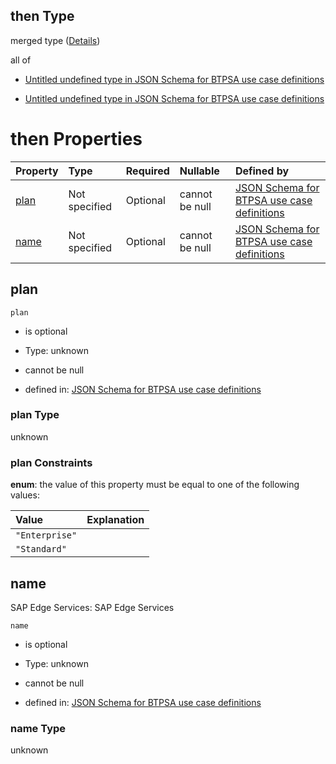 ## then Type

merged type ([Details](btpsa-usecase-properties-services-items-allof-2-then-allof-19-then.md))

all of

*   [Untitled undefined type in JSON Schema for BTPSA use case definitions](btpsa-usecase-properties-services-items-allof-2-then-allof-19-then-allof-0.md "check type definition")

*   [Untitled undefined type in JSON Schema for BTPSA use case definitions](btpsa-usecase-properties-services-items-allof-2-then-allof-19-then-allof-1.md "check type definition")

# then Properties

| Property      | Type          | Required | Nullable       | Defined by                                                                                                                                                                                                            |
| :------------ | :------------ | :------- | :------------- | :-------------------------------------------------------------------------------------------------------------------------------------------------------------------------------------------------------------------- |
| [plan](#plan) | Not specified | Optional | cannot be null | [JSON Schema for BTPSA use case definitions](btpsa-usecase-properties-services-items-allof-2-then-allof-19-then-properties-plan.md "undefined#/properties/services/items/allOf/2/then/allOf/19/then/properties/plan") |
| [name](#name) | Not specified | Optional | cannot be null | [JSON Schema for BTPSA use case definitions](btpsa-usecase-properties-services-items-allof-2-then-allof-19-then-properties-name.md "undefined#/properties/services/items/allOf/2/then/allOf/19/then/properties/name") |

## plan



`plan`

*   is optional

*   Type: unknown

*   cannot be null

*   defined in: [JSON Schema for BTPSA use case definitions](btpsa-usecase-properties-services-items-allof-2-then-allof-19-then-properties-plan.md "undefined#/properties/services/items/allOf/2/then/allOf/19/then/properties/plan")

### plan Type

unknown

### plan Constraints

**enum**: the value of this property must be equal to one of the following values:

| Value          | Explanation |
| :------------- | :---------- |
| `"Enterprise"` |             |
| `"Standard"`   |             |

## name

SAP Edge Services: SAP Edge Services

`name`

*   is optional

*   Type: unknown

*   cannot be null

*   defined in: [JSON Schema for BTPSA use case definitions](btpsa-usecase-properties-services-items-allof-2-then-allof-19-then-properties-name.md "undefined#/properties/services/items/allOf/2/then/allOf/19/then/properties/name")

### name Type

unknown
